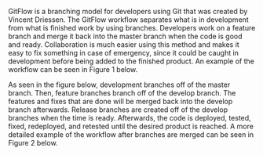 GitFlow is a branching model for developers using Git that was created by Vincent Driessen. The GitFlow workflow separates what is in development from what is finished work by using branches. Developers work on a feature branch and merge it back into the master branch when the code is good and ready. Collaboration is much easier using this method and makes it easy to fix something in case of emergency, since it could be caught in development before being added to the finished product. An example of the workflow can be seen in Figure 1 below.

As seen in the figure below, development branches off of the master branch. Then, feature branches branch off of the develop branch. The features and fixes that are done will be merged back into the develop branch afterwards. Release branches are created off of the develop branches when the time is ready. Afterwards, the code is deployed, tested, fixed, redeployed, and retested until the desired product is reached. A more detailed example of the workflow after branches are merged can be seen in Figure 2 below.


